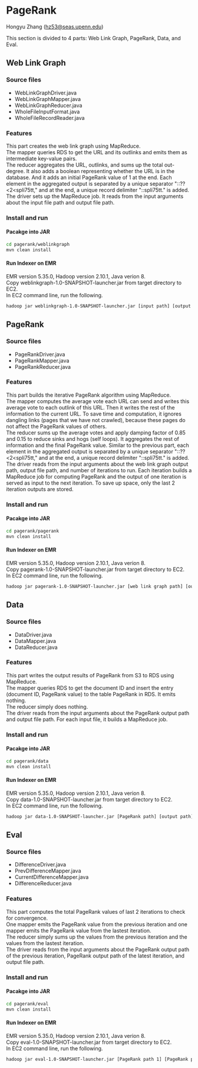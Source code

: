 # PageRank

Hongyu Zhang (hz53@seas.upenn.edu)

This section is divided to 4 parts: Web Link Graph, PageRank, Data, and Eval.

## Web Link Graph

### Source files
- WebLinkGraphDriver.java
- WebLinkGraphMapper.java
- WebLinkGraphReducer.java
- WholeFileInputFormat.java
- WholeFileRecordReader.java

### Features

This part creates the web link graph using MapReduce.     
The mapper queries RDS to get the URL and its outlinks and emits them as intermediate key-value pairs.       
The reducer aggregates the URL, outlinks, and sums up the total out-degree. It also adds a boolean representing whether the URL is in the database. And it adds an initial PageRank value of 1 at the end. Each element in the aggregated output is separated by a unique separator "::??<2<spli75tt," and at the end, a unique record delimiter "::spli75tt." is added.        
The driver sets up the MapReduce job. It reads from the input arguments about the input file path and output file path.

### Install and run
#### Pacakge into JAR
```sh
cd pagerank/weblinkgraph
mvn clean install
```

#### Run Indexer on EMR
EMR version 5.35.0, Hadoop version 2.10.1, Java verion 8.     
Copy weblinkgraph-1.0-SNAPSHOT-launcher.jar from target directory to EC2.       
In EC2 command line, run the following.              

```sh
hadoop jar weblinkgraph-1.0-SNAPSHOT-launcher.jar [input path] [output path]
```


## PageRank

### Source files
- PageRankDriver.java
- PageRankMapper.java
- PageRankReducer.java

### Features

This part builds the iterative PageRank algorithm using MapReduce.     
The mapper computes the average vote each URL can send and writes this average vote to each outlink of this URL. Then it writes the rest of the information to the current URL. To save time and computation, it ignores dangling links (pages that we have not crawled), because these pages do not affect the PageRank values of others.          
The reducer sums up the average votes and apply damping factor of 0.85 and 0.15 to reduce sinks and hogs (self loops). It aggregates the rest of information and the final PageRank value. Similar to the previous part, each element in the aggregated output is separated by a unique separator "::??<2<spli75tt," and at the end, a unique record delimiter "::spli75tt." is added.            
The driver reads from the input arguments about the web link graph output path, output file path, and number of iterations to run. Each iteration builds a MapReduce job for computing PageRank and the output of one iteration is served as input to the next iteration. To save up space, only the last 2 iteration outputs are stored.

### Install and run
#### Pacakge into JAR
```sh
cd pagerank/pagerank
mvn clean install
```

#### Run Indexer on EMR
EMR version 5.35.0, Hadoop version 2.10.1, Java verion 8.     
Copy pagerank-1.0-SNAPSHOT-launcher.jar from target directory to EC2.       
In EC2 command line, run the following.              

```sh
hadoop jar pagerank-1.0-SNAPSHOT-launcher.jar [web link graph path] [output path] [number of iterations]
```


## Data

### Source files
- DataDriver.java
- DataMapper.java
- DataReducer.java

### Features

This part writes the output results of PageRank from S3 to RDS using MapReduce.     
The mapper queries RDS to get the document ID and insert the entry (document ID, PageRank value) to the table PageRank in RDS. It emits nothing.     
The reducer simply does nothing.               
The driver reads from the input arguments about the PageRank output path and output file path. For each input file, it builds a MapReduce job.        
 
### Install and run
#### Pacakge into JAR
```sh
cd pagerank/data
mvn clean install
```

#### Run Indexer on EMR
EMR version 5.35.0, Hadoop version 2.10.1, Java verion 8.     
Copy data-1.0-SNAPSHOT-launcher.jar from target directory to EC2.       
In EC2 command line, run the following.              

```sh
hadoop jar data-1.0-SNAPSHOT-launcher.jar [PageRank path] [output path]
```


## Eval

### Source files
- DifferenceDriver.java
- PrevDifferenceMapper.java
- CurrentDifferenceMapper.java
- DifferenceReducer.java

### Features

This part computes the total PageRank values of last 2 iterations to check for convergence.                
One mapper emits the PageRank value from the previous iteration and one mapper emits the PageRank value from the lastest iteration.                
The reducer simply sums up the values from the previous iteration and the values from the lastest iteration.                             
The driver reads from the input arguments about the PageRank output path of the previous iteration, PageRank output path of the latest iteration, and output file path.        
 
### Install and run
#### Pacakge into JAR
```sh
cd pagerank/eval
mvn clean install
```

#### Run Indexer on EMR
EMR version 5.35.0, Hadoop version 2.10.1, Java verion 8.     
Copy eval-1.0-SNAPSHOT-launcher.jar from target directory to EC2.       
In EC2 command line, run the following.              

```sh
hadoop jar eval-1.0-SNAPSHOT-launcher.jar [PageRank path 1] [PageRank path 2] [output path]
```
